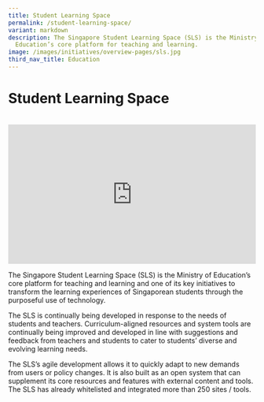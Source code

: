 ```yaml
---
title: Student Learning Space
permalink: /student-learning-space/
variant: markdown
description: The Singapore Student Learning Space (SLS) is the Ministry of
  Education’s core platform for teaching and learning.
image: /images/initiatives/overview-pages/sls.jpg
third_nav_title: Education
---
```

# Student Learning Space

<br>

<div style="max-width: 1280px">
    <div style="height: 0;
            overflow: hidden;
            position: relative;
            padding-bottom: 56.25%;">
        <iframe src="https://www.youtube.com/embed/ht--L3Pj_yQ?si=cOaGGQJUdZtvG6UY" height="720" width="1280" frameborder="0" title="YouTube video player" allow="accelerometer; autoplay; clipboard-write; encrypted-media; gyroscope; picture-in-picture" style="top: 0;
                left: 0;
                right: 0;
                bottom: 0;
                height: 100%;
                border: none;
                max-width: 100%;
                position: absolute;"></iframe>
    </div>
</div>

The Singapore Student Learning Space (SLS) is the Ministry of Education’s core platform for teaching and learning and one of its key initiatives to transform the learning experiences of Singaporean students through the purposeful use of technology.

The SLS is continually being developed in response to the needs of students and teachers. Curriculum-aligned resources and system tools are continually being improved and developed in line with suggestions and feedback from teachers and students to cater to students’ diverse and evolving learning needs.

The SLS’s agile development allows it to quickly adapt to new demands from users or policy changes. It is also built as an open system that can supplement its core resources and features with external content and tools. The SLS has already whitelisted and integrated more than 250 sites / tools.
